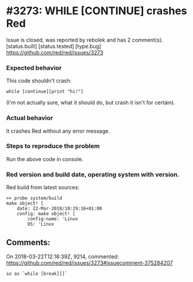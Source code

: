 
#3273: WHILE [CONTINUE] crashes Red
================================================================================
Issue is closed, was reported by rebolek and has 2 comment(s).
[status.built] [status.tested] [type.bug]
<https://github.com/red/red/issues/3273>

### Expected behavior

This code shouldn't crash:

```
while [continue][print "hi!"]
```

(I'm not actually sure, what it should do, but crash it isn't for certain).

### Actual behavior

It crashes  Red without any error message.

### Steps to reproduce the problem

Run the above code in console.

### Red version and build date, operating system with version.

Red build from latest sources:

```
>> probe system/build
make object! [
    date: 22-Mar-2018/10:29:16+01:00
    config: make object! [
        config-name: 'Linux
        OS: 'Linux
```


Comments:
--------------------------------------------------------------------------------

On 2018-03-22T12:18:39Z, 9214, commented:
<https://github.com/red/red/issues/3273#issuecomment-375284207>

    so as `while [break][]`


